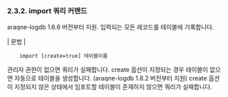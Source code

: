 ### 2.3.2. import 쿼리 커맨드

araqne-logdb 1.6.6 버전부터 지원. 입력되는 모든 레코드를 테이블에 기록합니다.

\| 문법 \|

~~~~
	import [create=true] 테이블이름
~~~~

관리자 권한이 없으면 쿼리가 실패합니다. create 옵션이 지정되는 경우 테이블이 없으면 자동으로 테이블을 생성합니다. (araqne-logdb 1.8.2 버전부터 지원) create 옵션이 지정되지 않은 상태에서 임포트할 테이블이 존재하지 않으면 쿼리가 실패합니다.

